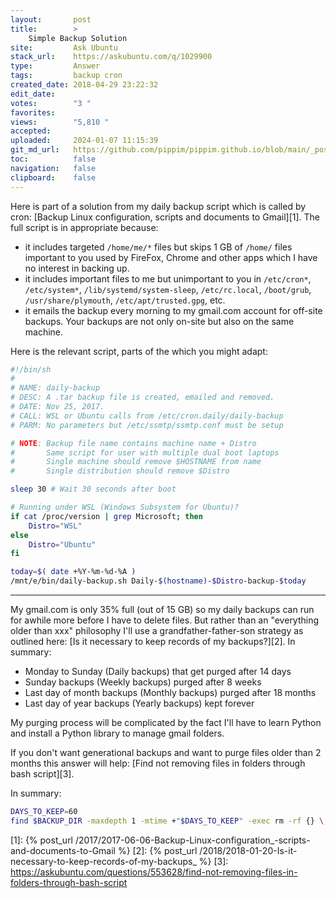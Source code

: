 ```yaml
---
layout:       post
title:        >
    Simple Backup Solution
site:         Ask Ubuntu
stack_url:    https://askubuntu.com/q/1029900
type:         Answer
tags:         backup cron
created_date: 2018-04-29 23:22:32
edit_date:    
votes:        "3 "
favorites:    
views:        "5,810 "
accepted:     
uploaded:     2024-01-07 11:15:39
git_md_url:   https://github.com/pippim/pippim.github.io/blob/main/_posts/2018/2018-04-29-Simple-Backup-Solution.md
toc:          false
navigation:   false
clipboard:    false
---
```


Here is part of a solution from my daily backup script which is called by cron: [Backup Linux configuration, scripts and documents to Gmail][1]. The full script is in appropriate because:

- it includes targeted `/home/me/*` files but skips 1 GB of `/home/` files important to you used by FireFox, Chrome and other apps which I have no interest in backing up.
- it includes important files to me but unimportant to you in `/etc/cron*`, `/etc/system*`, `/lib/systemd/system-sleep`, `/etc/rc.local`, `/boot/grub`, `/usr/share/plymouth`, `/etc/apt/trusted.gpg`, etc.
- it emails the backup every morning to my gmail.com account for off-site backups. Your backups are not only on-site but also on the same machine.

Here is the relevant script, parts of the which you might adapt:




``` sh
#!/bin/sh
#
# NAME: daily-backup
# DESC: A .tar backup file is created, emailed and removed.
# DATE: Nov 25, 2017.
# CALL: WSL or Ubuntu calls from /etc/cron.daily/daily-backup
# PARM: No parameters but /etc/ssmtp/ssmtp.conf must be setup

# NOTE: Backup file name contains machine name + Distro
#       Same script for user with multiple dual boot laptops
#       Single machine should remove $HOSTNAME from name
#       Single distribution should remove $Distro

sleep 30 # Wait 30 seconds after boot

# Running under WSL (Windows Subsystem for Ubuntu)?
if cat /proc/version | grep Microsoft; then
    Distro="WSL"
else
    Distro="Ubuntu"
fi

today=$( date +%Y-%m-%d-%A )
/mnt/e/bin/daily-backup.sh Daily-$(hostname)-$Distro-backup-$today
```


----------

My gmail.com is only 35% full (out of 15 GB) so my daily backups can run for awhile more before I have to delete files. But rather than an "everything older than xxx" philosophy I'll use a grandfather-father-son strategy as outlined here: [Is it necessary to keep records of my backups?][2]. In summary:


-    Monday to Sunday (Daily backups) that get purged after 14 days
-    Sunday backups (Weekly backups) purged after 8 weeks
-    Last day of month backups (Monthly backups) purged after 18 months
-    Last day of year backups (Yearly backups) kept forever

My purging process will be complicated by the fact I'll have to learn Python and install a Python library to manage gmail folders.

If you don't want generational backups and want to purge files older than 2 months this answer will help: [Find not removing files in folders through bash script][3].

In summary:

``` bash
DAYS_TO_KEEP=60
find $BACKUP_DIR -maxdepth 1 -mtime +"$DAYS_TO_KEEP" -exec rm -rf {} \;
```


  [1]: {% post_url /2017/2017-06-06-Backup-Linux-configuration_-scripts-and-documents-to-Gmail %}
  [2]: {% post_url /2018/2018-01-20-Is-it-necessary-to-keep-records-of-my-backups_ %}
  [3]: https://askubuntu.com/questions/553628/find-not-removing-files-in-folders-through-bash-script
